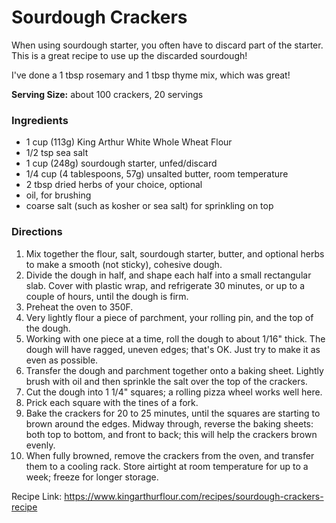 # Sourdough Crackers

When using sourdough starter, you often have to discard part of the starter. This is a great recipe to use up the discarded sourdough!

I've done a 1 tbsp rosemary and 1 tbsp thyme mix, which was great!

**Serving Size:** about 100 crackers, 20 servings

### Ingredients

* 1 cup (113g) King Arthur White Whole Wheat Flour
* 1/2 tsp sea salt
* 1 cup (248g) sourdough starter, unfed/discard
* 1/4 cup (4 tablespoons, 57g) unsalted butter, room temperature
* 2 tbsp dried herbs of your choice, optional
* oil, for brushing
* coarse salt (such as kosher or sea salt) for sprinkling on top

### Directions

1. Mix together the flour, salt, sourdough starter, butter, and optional herbs to make a smooth (not sticky), cohesive dough.
2. Divide the dough in half, and shape each half into a small rectangular slab. Cover with plastic wrap, and refrigerate 30 minutes, or up to a couple of hours, until the dough is firm.
3. Preheat the oven to 350F.
4. Very lightly flour a piece of parchment, your rolling pin, and the top of the dough.
5. Working with one piece at a time, roll the dough to about 1/16" thick. The dough will have ragged, uneven edges; that's OK. Just try to make it as even as possible.
6. Transfer the dough and parchment together onto a baking sheet. Lightly brush with oil and then sprinkle the salt over the top of the crackers.
7. Cut the dough into 1 1/4" squares; a rolling pizza wheel works well here.
8. Prick each square with the tines of a fork.
9. Bake the crackers for 20 to 25 minutes, until the squares are starting to brown around the edges. Midway through, reverse the baking sheets: both top to bottom, and front to back; this will help the crackers brown evenly.
10. When fully browned, remove the crackers from the oven, and transfer them to a cooling rack. Store airtight at room temperature for up to a week; freeze for longer storage.

Recipe Link: https://www.kingarthurflour.com/recipes/sourdough-crackers-recipe
